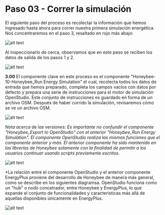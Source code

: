 Paso 03 - Correr la simulación
=========================================

El siguiente paso del proceso es recolectar la información que hemos ingresado hasta ahora para correr nuestra primera simulación energética. Nos concentraremos en el paso 3, resaltado en rojo más abajo:

![alt text](https://user-images.githubusercontent.com/44324576/51686499-c6d57200-1ff0-11e9-8708-03b5f2cb2583.png)

Al inspeccionarlo de cerca, observamos que en este paso se reciben los datos de salida de los pasos 1 y 2.

![alt text](https://user-images.githubusercontent.com/44324576/49238365-8d252800-f400-11e8-8545-6dc35671295c.png)

**3.00** El componente clave en este proceso es el componente "Honeybee-10-Honeybee_Run Energy Simulation" el cual, recolecta todos los datos de entrada que hemos preparado, completa los campos vacíos con datos por defecto y prepara una serie de instrucciones para el motor de simulación OpenStudio. Este conjunto de instrucciones es guardado en forma de un archivo OSM. Después de haber corrido la simulación, revisaremos cómo se ve un archivo OSM.

![alt text](https://user-images.githubusercontent.com/44324576/49255094-48fb4d00-f42b-11e8-8688-ae2a2edd2151.jpg)

*Nota acerca de las versiones: Es importante no confundir el componente "Honeybee_Export to OpenStudio" con el anterior "Honeybee_Run Energy Simulation". El componente OpenStudio realiza las mismas funciones que el componente anterior y más. El anterior componente ha sido mantenido en las librerías de Honeybee solamente con la finalidad de permitir a los usuarios continuar usando scripts previamente escritos.*

![alt text](https://user-images.githubusercontent.com/44324576/49256977-0fc5db80-f431-11e8-8448-498c69de5edd.png)

*La relación entre el componente OpenStudio y el anterior componente EnergyPlus proviene del desarrollo de Honeybee de manera más general, como se describe en los siguientes diagramsa. OpenStudio funciona como un "hub" o nodo concetrador, entre Honeybee y EnergyPlus, lo que expande el conjunto de funcionalidades y características más allá de aquellas disponibles únicamente en EnergyPlus.

![alt text](https://user-images.githubusercontent.com/44324576/51989236-e6fca980-24a6-11e9-83a8-413f623443b3.JPG)

